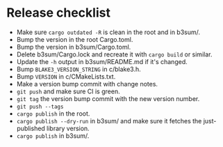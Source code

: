 # Release checklist

- Make sure `cargo outdated -R` is clean in the root and in b3sum/.
- Bump the version in the root Cargo.toml.
- Bump the version in b3sum/Cargo.toml.
- Delete b3sum/Cargo.lock and recreate it with `cargo build` or similar.
- Update the `-h` output in b3sum/README.md if it's changed.
- Bump `BLAKE3_VERSION_STRING` in c/blake3.h.
- Bump `VERSION` in c/CMakeLists.txt.
- Make a version bump commit with change notes.
- `git push` and make sure CI is green.
- `git tag` the version bump commit with the new version number.
- `git push --tags`
- `cargo publish` in the root.
- `cargo publish --dry-run` in b3sum/ and make sure it fetches the just-published library version.
- `cargo publish` in b3sum/.

